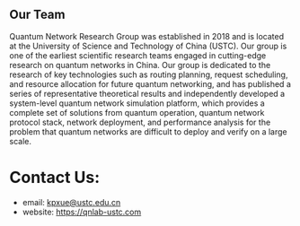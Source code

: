 ## Our Team
Quantum Network Research Group was established in 2018 and is located at the University of Science and Technology of China (USTC). Our group is one of the earliest scientific research teams engaged in cutting-edge research on quantum networks in China. Our group is dedicated to the research of key technologies such as routing planning, request scheduling, and resource allocation for future quantum networking, and has published a series of representative theoretical results and independently developed a system-level quantum network simulation platform, which provides a complete set of solutions from quantum operation, quantum network protocol stack, network deployment, and performance analysis for the problem that quantum networks are difficult to deploy and verify on a large scale.

# Contact Us:
* email: kpxue@ustc.edu.cn
* website: https://qnlab-ustc.com
